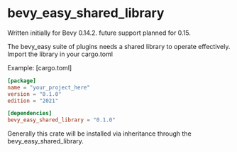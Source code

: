 # bevy_easy_shared_library

Written initially for Bevy 0.14.2. future support planned for 0.15.

The bevy_easy suite of plugins needs a shared library to operate effectively.
Import the library in your cargo.toml

Example: [cargo.toml]
```toml 
[package]
name = "your_project_here"
version = "0.1.0"
edition = "2021"

[dependencies]
bevy_easy_shared_library = "0.1.0"
```

Generally this crate will be installed via inheritance through the bevy_easy_shared_library.